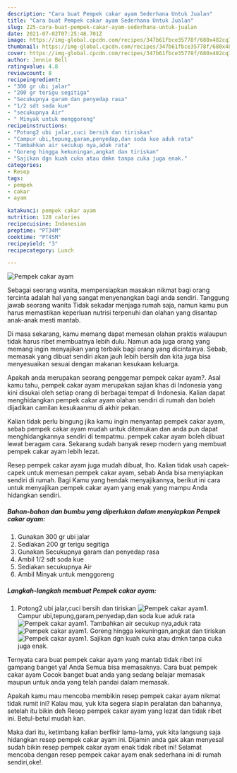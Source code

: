 ```yaml
---
description: "Cara buat Pempek cakar ayam Sederhana Untuk Jualan"
title: "Cara buat Pempek cakar ayam Sederhana Untuk Jualan"
slug: 225-cara-buat-pempek-cakar-ayam-sederhana-untuk-jualan
date: 2021-07-02T07:25:48.701Z
image: https://img-global.cpcdn.com/recipes/347b61fbce35778f/680x482cq70/pempek-cakar-ayam-foto-resep-utama.jpg
thumbnail: https://img-global.cpcdn.com/recipes/347b61fbce35778f/680x482cq70/pempek-cakar-ayam-foto-resep-utama.jpg
cover: https://img-global.cpcdn.com/recipes/347b61fbce35778f/680x482cq70/pempek-cakar-ayam-foto-resep-utama.jpg
author: Jennie Bell
ratingvalue: 4.8
reviewcount: 8
recipeingredient:
- "300 gr ubi jalar"
- "200 gr terigu segitiga"
- "Secukupnya garam dan penyedap rasa"
- "1/2 sdt soda kue"
- "secukupnya Air"
- " Minyak untuk menggoreng"
recipeinstructions:
- "Potong2 ubi jalar,cuci bersih dan tiriskan"
- "Campur ubi,tepung,garam,penyedap,dan soda kue aduk rata"
- "Tambahkan air secukup nya,aduk rata"
- "Goreng hingga kekuningan,angkat dan tiriskan"
- "Sajikan dgn kuah cuka atau dmkn tanpa cuka juga enak."
categories:
- Resep
tags:
- pempek
- cakar
- ayam

katakunci: pempek cakar ayam 
nutrition: 128 calories
recipecuisine: Indonesian
preptime: "PT34M"
cooktime: "PT45M"
recipeyield: "3"
recipecategory: Lunch

---
```



![Pempek cakar ayam](https://img-global.cpcdn.com/recipes/347b61fbce35778f/680x482cq70/pempek-cakar-ayam-foto-resep-utama.jpg)

Sebagai seorang wanita, mempersiapkan masakan nikmat bagi orang tercinta adalah hal yang sangat menyenangkan bagi anda sendiri. Tanggung jawab seorang  wanita Tidak sekadar menjaga rumah saja, namun kamu pun harus memastikan keperluan nutrisi terpenuhi dan olahan yang disantap anak-anak mesti mantab.

Di masa  sekarang, kamu memang dapat memesan olahan praktis walaupun tidak harus ribet membuatnya lebih dulu. Namun ada juga orang yang memang ingin menyajikan yang terbaik bagi orang yang dicintainya. Sebab, memasak yang dibuat sendiri akan jauh lebih bersih dan kita juga bisa menyesuaikan sesuai dengan makanan kesukaan keluarga. 



Apakah anda merupakan seorang penggemar pempek cakar ayam?. Asal kamu tahu, pempek cakar ayam merupakan sajian khas di Indonesia yang kini disukai oleh setiap orang di berbagai tempat di Indonesia. Kalian dapat menghidangkan pempek cakar ayam olahan sendiri di rumah dan boleh dijadikan camilan kesukaanmu di akhir pekan.

Kalian tidak perlu bingung jika kamu ingin menyantap pempek cakar ayam, sebab pempek cakar ayam mudah untuk ditemukan dan anda pun dapat menghidangkannya sendiri di tempatmu. pempek cakar ayam boleh dibuat lewat beragam cara. Sekarang sudah banyak resep modern yang membuat pempek cakar ayam lebih lezat.

Resep pempek cakar ayam juga mudah dibuat, lho. Kalian tidak usah capek-capek untuk memesan pempek cakar ayam, sebab Anda bisa menyiapkan sendiri di rumah. Bagi Kamu yang hendak menyajikannya, berikut ini cara untuk menyajikan pempek cakar ayam yang enak yang mampu Anda hidangkan sendiri.

<!--inarticleads1-->

##### Bahan-bahan dan bumbu yang diperlukan dalam menyiapkan Pempek cakar ayam:

1. Gunakan 300 gr ubi jalar
1. Sediakan 200 gr terigu segitiga
1. Gunakan Secukupnya garam dan penyedap rasa
1. Ambil 1/2 sdt soda kue
1. Sediakan secukupnya Air
1. Ambil  Minyak untuk menggoreng




<!--inarticleads2-->

##### Langkah-langkah membuat Pempek cakar ayam:

1. Potong2 ubi jalar,cuci bersih dan tiriskan
<img src="https://img-global.cpcdn.com/steps/0c4dc8695a1bf8fe/160x128cq70/pempek-cakar-ayam-langkah-memasak-1-foto.jpg" alt="Pempek cakar ayam">1. Campur ubi,tepung,garam,penyedap,dan soda kue aduk rata
<img src="https://img-global.cpcdn.com/steps/fc2ba615028edbb9/160x128cq70/pempek-cakar-ayam-langkah-memasak-2-foto.jpg" alt="Pempek cakar ayam">1. Tambahkan air secukup nya,aduk rata
<img src="https://img-global.cpcdn.com/steps/0ce3aa3f9f506955/160x128cq70/pempek-cakar-ayam-langkah-memasak-3-foto.jpg" alt="Pempek cakar ayam">1. Goreng hingga kekuningan,angkat dan tiriskan
<img src="https://img-global.cpcdn.com/steps/b030cf06f714c086/160x128cq70/pempek-cakar-ayam-langkah-memasak-4-foto.jpg" alt="Pempek cakar ayam">1. Sajikan dgn kuah cuka atau dmkn tanpa cuka juga enak.




Ternyata cara buat pempek cakar ayam yang mantab tidak ribet ini gampang banget ya! Anda Semua bisa memasaknya. Cara buat pempek cakar ayam Cocok banget buat anda yang sedang belajar memasak maupun untuk anda yang telah pandai dalam memasak.

Apakah kamu mau mencoba membikin resep pempek cakar ayam nikmat tidak rumit ini? Kalau mau, yuk kita segera siapin peralatan dan bahannya, setelah itu bikin deh Resep pempek cakar ayam yang lezat dan tidak ribet ini. Betul-betul mudah kan. 

Maka dari itu, ketimbang kalian berfikir lama-lama, yuk kita langsung saja hidangkan resep pempek cakar ayam ini. Dijamin anda gak akan menyesal sudah bikin resep pempek cakar ayam enak tidak ribet ini! Selamat mencoba dengan resep pempek cakar ayam enak sederhana ini di rumah sendiri,oke!.

